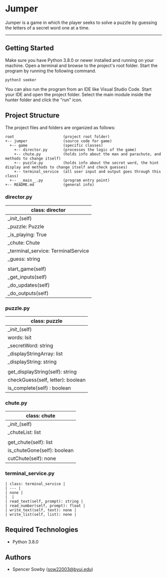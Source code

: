 # Jumper
Jumper is a game in which the player seeks to solve a puzzle by guessing the letters of a secret word one at a time.

---
## Getting Started
Make sure you have Python 3.8.0 or newer installed and running on your machine. Open a terminal and browse to the project's root folder. Start the program by running the following command.
```
python3 seeker 
```
You can also run the program from an IDE like Visual Studio Code. Start your IDE and open the project folder. Select the main module inside the hunter folder and click the "run" icon.

## Project Structure
The project files and folders are organized as follows:
```
root                      (project root folder)
+-- jumper                (source code for game)
  +-- game                (specific classes)
    +-- director.py       (processes the logic of the game)
    +-- chute.py          (holds info about the man and parachute, and methods to change itself)
    +-- puzzle.py         (holds info about the secret word, the hint display and methods to change itself and check guesses)
    +-- terminal_service  (all user input and output goes through this class)
  +-- __main__.py         (program entry point)
+-- README.md             (general info)
```

### director.py
| class: director |
| --- |
| \__init__(self) |
| _puzzle: Puzzle |
| _is_playing: True |
| _chute: Chute |
| _terminal_service: TerminalService |
| _guess: string |
|  |
| start_game(self) |
| _get_inputs(self) |
| _do_updates(self) |
| _do_outputs(self) |

### puzzle.py
| class: puzzle |
| --- |
| \__init__(self) |
| words: lsit |
| _secretWord: string |
| _displayStringArray: list |
| _displayString: string |
|  |
| get_displayString(self): string |
| checkGuess(self, letter): boolean |
| is_complete(self) : boolean |

### chute.py
| class: chute |
| --- |
| \__init__(self) |
| _chuteList: list |
|  |
| get_chute(self): list |
| is_chuteGone(self): boolean |
| cutChute(self): none |


### terminal_service.py
```
| class: terminal_service |
| --- |
| none |
|  |
| read_text(self, prompt): string |
| read_number(self, prompt): float |
| write_text(self, text): none |
| write_list(self, list): none |
```

## Required Technologies
* Python 3.8.0

## Authors
* Spencer Sowby (sow22003@byui.edu)
